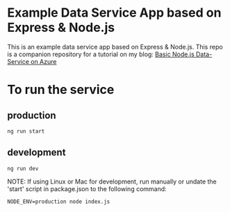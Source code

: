 # Example Data Service App based on Express & Node.js

This is an example data service app based on Express & Node.js. This repo is a companion repository for a tutorial on my blog:
[Basic Node.js Data-Service on Azure](https://fentonsoftware.com/basic-node-js-data-service-on-azure/)

# To run the service

## production
```
ng run start
```
## development
```
ng run dev
```

NOTE: If using Linux or Mac for development, run manually or undate the 'start' script in package.json to the following command:
```
NODE_ENV=production node index.js
```
